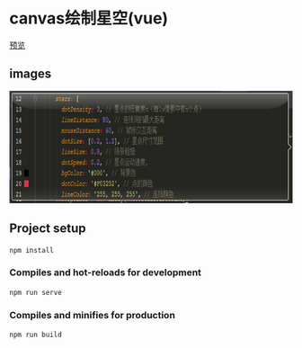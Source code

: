 # canvas绘制星空(vue)
  [预览](https://renkles.github.io/template/dist/index.html)

## images
   <img src="./show/images/code.png" width="766" height="200" />

## Project setup
```
npm install
```

### Compiles and hot-reloads for development
```
npm run serve
```

### Compiles and minifies for production
```
npm run build
```
